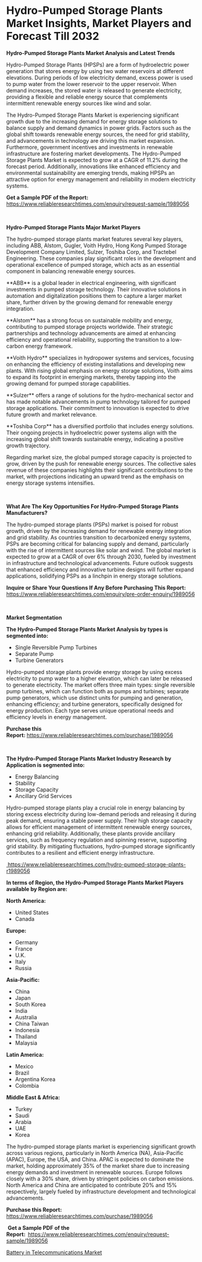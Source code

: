 <p><h1>Hydro-Pumped Storage Plants Market Insights, Market Players and Forecast Till 2032</h1></p><p><strong>Hydro-Pumped Storage Plants Market Analysis and Latest Trends</strong></p>
<p><p>Hydro-Pumped Storage Plants (HPSPs) are a form of hydroelectric power generation that stores energy by using two water reservoirs at different elevations. During periods of low electricity demand, excess power is used to pump water from the lower reservoir to the upper reservoir. When demand increases, the stored water is released to generate electricity, providing a flexible and reliable energy source that complements intermittent renewable energy sources like wind and solar.</p><p>The Hydro-Pumped Storage Plants Market is experiencing significant growth due to the increasing demand for energy storage solutions to balance supply and demand dynamics in power grids. Factors such as the global shift towards renewable energy sources, the need for grid stability, and advancements in technology are driving this market expansion. Furthermore, government incentives and investments in renewable infrastructure are fostering market developments. The Hydro-Pumped Storage Plants Market is expected to grow at a CAGR of 11.2% during the forecast period. Additionally, innovations like enhanced efficiency and environmental sustainability are emerging trends, making HPSPs an attractive option for energy management and reliability in modern electricity systems.</p></p>
<p><strong>Get a Sample PDF of the Report:&nbsp;</strong> <a href="https://www.reliableresearchtimes.com/enquiry/request-sample/1989056?utm_campaign=2771&utm_medium=2&utm_source=Github&utm_content=ia&utm_term=07042025&utm_id=hydro-pumped-storage-plants">https://www.reliableresearchtimes.com/enquiry/request-sample/1989056</a></p>
<p>&nbsp;</p>
<p><strong>Hydro-Pumped Storage Plants Major Market Players</strong></p>
<p><p>The hydro-pumped storage plants market features several key players, including ABB, Alstom, Gugler, Voith Hydro, Hong Kong Pumped Storage Development Company Limited, Sulzer, Toshiba Corp, and Tractebel Engineering. These companies play significant roles in the development and operational excellence of pumped storage, which acts as an essential component in balancing renewable energy sources.</p><p>**ABB** is a global leader in electrical engineering, with significant investments in pumped storage technology. Their innovative solutions in automation and digitalization positions them to capture a larger market share, further driven by the growing demand for renewable energy integration.</p><p>**Alstom** has a strong focus on sustainable mobility and energy, contributing to pumped storage projects worldwide. Their strategic partnerships and technology advancements are aimed at enhancing efficiency and operational reliability, supporting the transition to a low-carbon energy framework.</p><p>**Voith Hydro** specializes in hydropower systems and services, focusing on enhancing the efficiency of existing installations and developing new plants. With rising global emphasis on energy storage solutions, Voith aims to expand its footprint in emerging markets, thereby tapping into the growing demand for pumped storage capabilities.</p><p>**Sulzer** offers a range of solutions for the hydro-mechanical sector and has made notable advancements in pump technology tailored for pumped storage applications. Their commitment to innovation is expected to drive future growth and market relevance.</p><p>**Toshiba Corp** has a diversified portfolio that includes energy solutions. Their ongoing projects in hydroelectric power systems align with the increasing global shift towards sustainable energy, indicating a positive growth trajectory.</p><p>Regarding market size, the global pumped storage capacity is projected to grow, driven by the push for renewable energy sources. The collective sales revenue of these companies highlights their significant contributions to the market, with projections indicating an upward trend as the emphasis on energy storage systems intensifies.</p></p>
<p>&nbsp;</p>
<p><strong>What Are The Key Opportunities For Hydro-Pumped Storage Plants Manufacturers?</strong></p>
<p><p>The hydro-pumped storage plants (PSPs) market is poised for robust growth, driven by the increasing demand for renewable energy integration and grid stability. As countries transition to decarbonized energy systems, PSPs are becoming critical for balancing supply and demand, particularly with the rise of intermittent sources like solar and wind. The global market is expected to grow at a CAGR of over 6% through 2030, fueled by investment in infrastructure and technological advancements. Future outlook suggests that enhanced efficiency and innovative turbine designs will further expand applications, solidifying PSPs as a linchpin in energy storage solutions.</p></p>
<p><strong>Inquire or Share Your Questions If Any Before Purchasing This Report:</strong> <a href="https://www.reliableresearchtimes.com/enquiry/pre-order-enquiry/1989056?utm_campaign=2771&utm_medium=2&utm_source=Github&utm_content=ia&utm_term=07042025&utm_id=hydro-pumped-storage-plants">https://www.reliableresearchtimes.com/enquiry/pre-order-enquiry/1989056</a></p>
<p>&nbsp;</p>
<p><strong>Market Segmentation</strong></p>
<p><strong>The Hydro-Pumped Storage Plants Market Analysis by types is segmented into:</strong></p>
<p><ul><li>Single Reversible Pump Turbines</li><li>Separate Pump</li><li>Turbine Generators</li></ul></p>
<p><p>Hydro-pumped storage plants provide energy storage by using excess electricity to pump water to a higher elevation, which can later be released to generate electricity. The market offers three main types: single reversible pump turbines, which can function both as pumps and turbines; separate pump generators, which use distinct units for pumping and generation, enhancing efficiency; and turbine generators, specifically designed for energy production. Each type serves unique operational needs and efficiency levels in energy management.</p></p>
<p><strong>Purchase this Report:&nbsp;</strong><a href="https://www.reliableresearchtimes.com/purchase/1989056?utm_campaign=2771&utm_medium=2&utm_source=Github&utm_content=ia&utm_term=07042025&utm_id=hydro-pumped-storage-plants">https://www.reliableresearchtimes.com/purchase/1989056</a></p>
<p>&nbsp;</p>
<p><strong>The Hydro-Pumped Storage Plants Market Industry Research by Application is segmented into:</strong></p>
<p><ul><li>Energy Balancing</li><li>Stability</li><li>Storage Capacity</li><li>Ancillary Grid Services</li></ul></p>
<p><p>Hydro-pumped storage plants play a crucial role in energy balancing by storing excess electricity during low-demand periods and releasing it during peak demand, ensuring a stable power supply. Their high storage capacity allows for efficient management of intermittent renewable energy sources, enhancing grid reliability. Additionally, these plants provide ancillary services, such as frequency regulation and spinning reserve, supporting grid stability. By mitigating fluctuations, hydro-pumped storage significantly contributes to a resilient and efficient energy infrastructure.</p></p>
<p><a href="https://www.reliableresearchtimes.com/hydro-pumped-storage-plants-r1989056?utm_campaign=2771&utm_medium=2&utm_source=Github&utm_content=ia&utm_term=07042025&utm_id=hydro-pumped-storage-plants">&nbsp;https://www.reliableresearchtimes.com/hydro-pumped-storage-plants-r1989056</a></p>
<p><strong>In terms of Region, the Hydro-Pumped Storage Plants Market Players available by Region are:</strong></p>
<p>
    <p> <strong> North America: </strong>
        <ul>
            <li>United States</li>
            <li>Canada</li>
        </ul>
        </p> 
    <p> <strong> Europe: </strong>
        <ul>
            <li>Germany</li>
            <li>France</li>
            <li>U.K.</li>
            <li>Italy</li>
            <li>Russia</li>
        </ul>
        </p> 
    <p> <strong> Asia-Pacific: </strong>
        <ul>
            <li>China</li>
            <li>Japan</li>
            <li>South Korea</li>
            <li>India</li>
            <li>Australia</li>
            <li>China Taiwan</li>
            <li>Indonesia</li>
            <li>Thailand</li>
            <li>Malaysia</li>
        </ul>
        </p> 
    <p> <strong> Latin America: </strong>
        <ul>
            <li>Mexico</li>
            <li>Brazil</li>
            <li>Argentina Korea</li>
            <li>Colombia</li>
        </ul>
        </p> 
    <p> <strong> Middle East & Africa: </strong>
        <ul>
            <li>Turkey</li>
            <li>Saudi</li>
            <li>Arabia</li>
            <li>UAE</li>
            <li>Korea</li>
        </ul>
    </p>
    </p>
<p><p>The hydro-pumped storage plants market is experiencing significant growth across various regions, particularly in North America (NA), Asia-Pacific (APAC), Europe, the USA, and China. APAC is expected to dominate the market, holding approximately 35% of the market share due to increasing energy demands and investment in renewable sources. Europe follows closely with a 30% share, driven by stringent policies on carbon emissions. North America and China are anticipated to contribute 20% and 15% respectively, largely fueled by infrastructure development and technological advancements.</p></p>
<p><strong>Purchase this Report: </strong><a href="https://www.reliableresearchtimes.com/purchase/1989056?utm_campaign=2771&utm_medium=2&utm_source=Github&utm_content=ia&utm_term=07042025&utm_id=hydro-pumped-storage-plants">https://www.reliableresearchtimes.com/purchase/1989056</a></p>
<p>&nbsp;<strong>Get a Sample PDF of the Report:&nbsp;&nbsp;</strong><a href="https://www.reliableresearchtimes.com/enquiry/request-sample/1989056?utm_campaign=2771&utm_medium=2&utm_source=Github&utm_content=ia&utm_term=07042025&utm_id=hydro-pumped-storage-plants">https://www.reliableresearchtimes.com/enquiry/request-sample/1989056</a></p>
<p><strong></strong></p>
<p><p><a href="https://github.com/abuugjetaj/Market-Research-Report-List-1/blob/main/battery-in-telecommunications-market.md?utm_campaign=2771&utm_medium=2&utm_source=Github&utm_content=ia&utm_term=07042025&utm_id=hydro-pumped-storage-plants">Battery in Telecommunications Market</a></p></p>